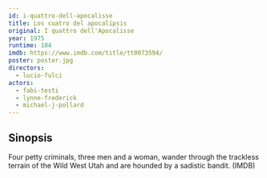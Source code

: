 ```yaml
---
id: i-quattro-dell-apocalisse
title: Los cuatro del apocalipsis
original: I quattro dell'Apocalisse
year: 1975
runtime: 104
imdb: https://www.imdb.com/title/tt0073594/
poster: poster.jpg
directors:
  - lucio-fulci
actors:
  - fabi-testi
  - lynne-frederick
  - michael-j-pollard
---
```


## Sinopsis

Four petty criminals, three men and a woman, wander through the trackless
terrain of the Wild West Utah and are hounded by a sadistic bandit. (IMDB)
